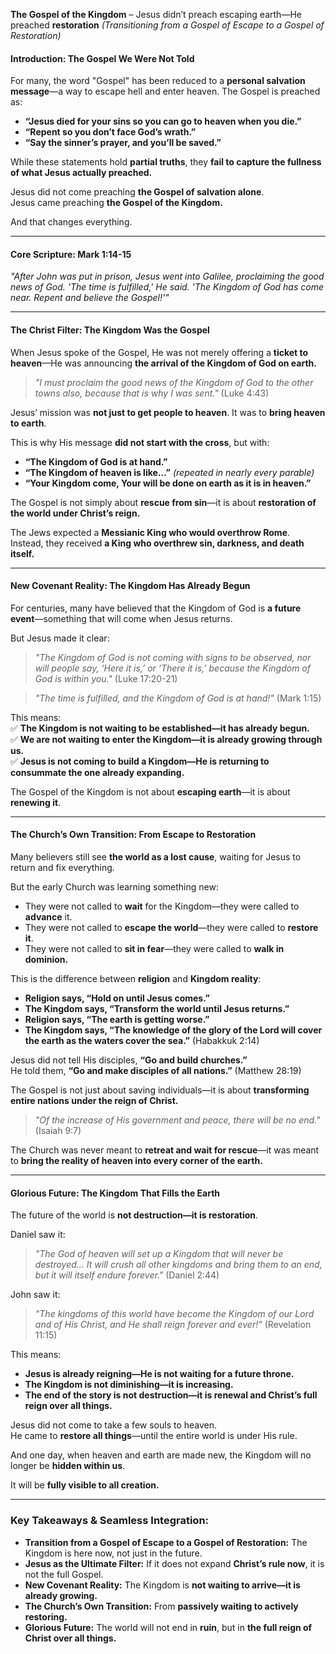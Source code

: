 **The Gospel of the Kingdom** – Jesus didn’t preach escaping earth—He preached **restoration**
_(Transitioning from a Gospel of Escape to a Gospel of Restoration)_

#### **Introduction: The Gospel We Were Not Told**

For many, the word "Gospel" has been reduced to a **personal salvation message**—a way to escape hell and enter heaven. The Gospel is preached as:

- **“Jesus died for your sins so you can go to heaven when you die.”**
- **“Repent so you don’t face God’s wrath.”**
- **“Say the sinner’s prayer, and you’ll be saved.”**

While these statements hold **partial truths**, they **fail to capture the fullness of what Jesus actually preached.**

Jesus did not come preaching **the Gospel of salvation alone**.  
Jesus came preaching **the Gospel of the Kingdom.**

And that changes everything.

---

#### **Core Scripture: Mark 1:14-15**

_"After John was put in prison, Jesus went into Galilee, proclaiming the good news of God. 'The time is fulfilled,' He said. 'The Kingdom of God has come near. Repent and believe the Gospel!'"_

---

#### **The Christ Filter: The Kingdom Was the Gospel**

When Jesus spoke of the Gospel, He was not merely offering a **ticket to heaven**—He was announcing **the arrival of the Kingdom of God on earth.**

> _"I must proclaim the good news of the Kingdom of God to the other towns also, because that is why I was sent."_ (Luke 4:43)

Jesus’ mission was **not just to get people to heaven**. It was to **bring heaven to earth**.

This is why His message **did not start with the cross**, but with:

- **“The Kingdom of God is at hand.”**
- **“The Kingdom of heaven is like…”** _(repeated in nearly every parable)_
- **“Your Kingdom come, Your will be done on earth as it is in heaven.”**

The Gospel is not simply about **rescue from sin**—it is about **restoration of the world under Christ’s reign.**

The Jews expected a **Messianic King who would overthrow Rome**.  
Instead, they received **a King who overthrew sin, darkness, and death itself.**

---

#### **New Covenant Reality: The Kingdom Has Already Begun**

For centuries, many have believed that the Kingdom of God is **a future event**—something that will come when Jesus returns.

But Jesus made it clear:

> _"The Kingdom of God is not coming with signs to be observed, nor will people say, ‘Here it is,’ or ‘There it is,’ because the Kingdom of God is within you."_ (Luke 17:20-21)

> _"The time is fulfilled, and the Kingdom of God is at hand!"_ (Mark 1:15)

This means:  
✅ **The Kingdom is not waiting to be established—it has already begun.**  
✅ **We are not waiting to enter the Kingdom—it is already growing through us.**  
✅ **Jesus is not coming to build a Kingdom—He is returning to consummate the one already expanding.**

The Gospel of the Kingdom is not about **escaping earth**—it is about **renewing it**.

---

#### **The Church’s Own Transition: From Escape to Restoration**

Many believers still see **the world as a lost cause**, waiting for Jesus to return and fix everything.

But the early Church was learning something new:

- They were not called to **wait** for the Kingdom—they were called to **advance** it.
- They were not called to **escape the world**—they were called to **restore it**.
- They were not called to **sit in fear**—they were called to **walk in dominion.**

This is the difference between **religion** and **Kingdom reality**:

- **Religion says, “Hold on until Jesus comes.”**
- **The Kingdom says, “Transform the world until Jesus returns.”**
- **Religion says, “The earth is getting worse.”**
- **The Kingdom says, “The knowledge of the glory of the Lord will cover the earth as the waters cover the sea.”** (Habakkuk 2:14)

Jesus did not tell His disciples, **“Go and build churches.”**  
He told them, **“Go and make disciples of all nations.”** (Matthew 28:19)

The Gospel is not just about saving individuals—it is about **transforming entire nations under the reign of Christ.**

> _"Of the increase of His government and peace, there will be no end."_ (Isaiah 9:7)

The Church was never meant to **retreat and wait for rescue**—it was meant to **bring the reality of heaven into every corner of the earth.**

---

#### **Glorious Future: The Kingdom That Fills the Earth**

The future of the world is **not destruction—it is restoration**.

Daniel saw it:

> _"The God of heaven will set up a Kingdom that will never be destroyed… It will crush all other kingdoms and bring them to an end, but it will itself endure forever."_ (Daniel 2:44)

John saw it:

> _"The kingdoms of this world have become the Kingdom of our Lord and of His Christ, and He shall reign forever and ever!"_ (Revelation 11:15)

This means:

- **Jesus is already reigning—He is not waiting for a future throne.**
- **The Kingdom is not diminishing—it is increasing.**
- **The end of the story is not destruction—it is renewal and Christ’s full reign over all things.**

Jesus did not come to take a few souls to heaven.  
He came to **restore all things**—until the entire world is under His rule.

And one day, when heaven and earth are made new, the Kingdom will no longer be **hidden within us**.

It will be **fully visible to all creation.**

---

### **Key Takeaways & Seamless Integration:**

- **Transition from a Gospel of Escape to a Gospel of Restoration:** The Kingdom is here now, not just in the future.
- **Jesus as the Ultimate Filter:** If it does not expand **Christ’s rule now**, it is not the full Gospel.
- **New Covenant Reality:** The Kingdom is **not waiting to arrive—it is already growing.**
- **The Church’s Own Transition:** From **passively waiting to actively restoring.**
- **Glorious Future:** The world will not end in **ruin**, but in **the full reign of Christ over all things.**